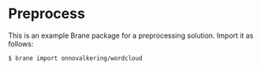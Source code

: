 # Preprocess 
This is an example Brane package for a preprocessing solution. Import it as follows:

```shell
$ brane import onnovalkering/wordcloud
```
